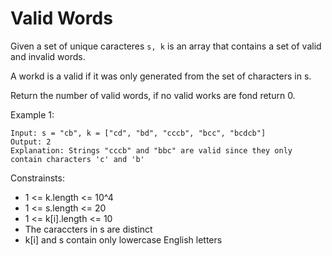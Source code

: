 # Valid Words

Given a set of unique caracteres ```s, k``` is an array that contains a set of valid and invalid words.

A workd is a valid if it was only generated from the set of characters in s.

Return the number of valid words, if no valid works are fond return 0.

Example 1:

```plain
Input: s = "cb", k = ["cd", "bd", "cccb", "bcc", "bcdcb"]
Output: 2
Explanation: Strings "cccb" and "bbc" are valid since they only contain characters 'c' and 'b'
```

Constrainsts:

- 1 <= k.length <= 10^4
- 1 <= s.length <= 20
- 1 <= k[i].length <= 10
- The caraccters in s are distinct
- k[i] and s contain only lowercase English letters
